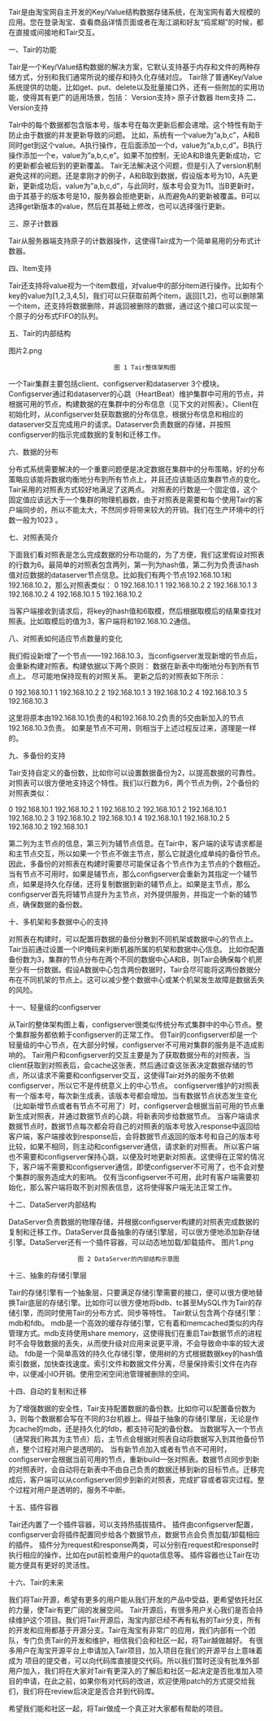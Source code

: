 Tair是由淘宝网自主开发的Key/Value结构数据存储系统，在淘宝网有着大规模的应用。您在登录淘宝、查看商品详情页面或者在淘江湖和好友“捣浆糊”的时候，都在直接或间接地和Tair交互。
 
一、Tair的功能
 
Tair是一个Key/Value结构数据的解决方案，它默认支持基于内存和文件的两种存储方式，分别和我们通常所说的缓存和持久化存储对应。
Tair除了普通Key/Value系统提供的功能，比如get、put、delete以及批量接口外，还有一些附加的实用功能，使得其有更广的适用场景，包括：
Version支持>
原子计数器
Item支持
二、Version支持
 
Tair中的每个数据都包含版本号，版本号在每次更新后都会递增。这个特性有助于防止由于数据的并发更新导致的问题。
比如，系统有一个value为“a,b,c”，A和B同时get到这个value。A执行操作，在后面添加一个d，value为“a,b,c,d”。B执行操作添加一个e，value为”a,b,c,e”。如果不加控制，无论A和B谁先更新成功，它的更新都会被后到的更新覆盖。
Tair无法解决这个问题，但是引入了version机制避免这样的问题。还是拿刚才的例子，A和B取到数据，假设版本号为10，A先更新，更新成功后，value为”a,b,c,d”，与此同时，版本号会变为11。当B更新时，由于其基于的版本号是10，服务器会拒绝更新，从而避免A的更新被覆盖。B可以选择get新版本的value，然后在其基础上修改，也可以选择强行更新。
 
三、原子计数器
 
Tair从服务器端支持原子的计数器操作，这使得Tair成为一个简单易用的分布式计数器。
 
四、Item支持
 
Tair还支持将value视为一个item数组，对value中的部分item进行操作。比如有个key的value为[1,2,3,4,5]，我们可以只获取前两个item，返回[1,2]，也可以删除第一个item，还支持将数据删除，并返回被删除的数据，通过这个接口可以实现一个原子的分布式FIFO的队列。
 
 
五、Tair的内部结构
 
图片2.png
 
                                 图 1 Tair整体架构图
 
一个Tair集群主要包括client、configserver和dataserver 3个模块。Configserver通过和dataserver的心跳（HeartBeat）维护集群中可用的节点，并根据可用的节点，构建数据的在集群中的分布信息（见下文的对照表）。Client在初始化时，从configserver处获取数据的分布信息，根据分布信息和相应的dataserver交互完成用户的请求。Dataserver负责数据的存储，并按照configserver的指示完成数据的复制和迁移工作。
 
六、数据的分布
 
分布式系统需要解决的一个重要问题便是决定数据在集群中的分布策略，好的分布策略应该能将数据均衡地分布到所有节点上，并且还应该能适应集群节点的变化。Tair采用的对照表方式较好地满足了这两点。
对照表的行数是一个固定值，这个固定值应该远大于一个集群的物理机器数，由于对照表是需要和每个使用Tair的客户端同步的，所以不能太大，不然同步将带来较大的开销。我们在生产环境中的行数一般为1023 。
 
七、对照表简介
 
下面我们看对照表是怎么完成数据的分布功能的，为了方便，我们这里假设对照表的行数为6。最简单的对照表包含两列，第一列为hash值，第二列为负责该hash值对应数据的dataserver节点信息。比如我们有两个节点192.168.10.1和192.168.10.2，那么对照表类似：
0
192.168.10.1
1
192.168.10.2
2
192.168.10.1
3
192.168.10.2
4
192.168.10.1
5
192.168.10.2
 
当客户端接收到请求后，将key的hash值和6取模，然后根据取模后的结果查找对照表。比如取模后的值为3，客户端将和192.168.10.2通信。
 
八、对照表如何适应节点数量的变化
 
我们假设新增了一个节点——192.168.10.3，当configserver发现新增的节点后，会重新构建对照表。构建依据以下两个原则：
数据在新表中均衡地分布到所有节点上。
尽可能地保持现有的对照关系。
更新之后的对照表如下所示：
 
0
192.168.10.1
1
192.168.10.2
2
192.168.10.1
3
192.168.10.2
4
192.168.10.3
5
192.168.10.3
 
这里将原本由192.168.10.1负责的4和192.168.10.2负责的5交由新加入的节点192.168.10.3负责。
如果是节点不可用，则相当于上述过程反过来，道理是一样的。
 
九、多备份的支持
 
Tair支持自定义的备份数，比如你可以设置数据备份为2，以提高数据的可靠性。对照表可以很方便地支持这个特性。我们以行数为6，两个节点为例，2个备份的对照表类似：
 
0
192.168.10.1
192.168.10.2
1
192.168.10.2
192.168.10.1
2
192.168.10.1
192.168.10.2
3
192.168.10.2
192.168.10.1
4
192.168.10.1
192.168.10.2
5
192.168.10.2
192.168.10.1
 
第二列为主节点的信息，第三列为辅节点信息。在Tair中，客户端的读写请求都是和主节点交互，所以如果一个节点不做主节点，那么它就退化成单纯的备份节点。因此，多备份的对照表在构建时需要尽可能保证各个节点作为主节点的个数相近。
当有节点不可用时，如果是辅节点，那么configserver会重新为其指定一个辅节点，如果是持久化存储，还将复制数据到新的辅节点上。如果是主节点，那么configserver首先将辅节点提升为主节点，对外提供服务，并指定一个新的辅节点，确保数据的备份数。
 
十、多机架和多数据中心的支持
 
对照表在构建时，可以配置将数据的备份分散到不同机架或数据中心的节点上。Tair当前通过设置一个IP掩码来判断机器所属的机架和数据中心信息。
比如你配置备份数为3，集群的节点分布在两个不同的数据中心A和B，则Tair会确保每个机房至少有一份数据。假设A数据中心包含两份数据时，Tair会尽可能将这两份数据分布在不同机架的节点上。这可以减少整个数据中心或某个机架发生故障是数据丢失的风险。
 
十一、轻量级的configserver
 
从Tair的整体架构图上看，configserver很类似传统分布式集群中的中心节点。整个集群服务都依赖于configserver的正常工作。
但Tair的configserver却是一个轻量级的中心节点，在大部分时候，configserver不可用对集群的服务是不造成影响的。
Tair用户和configserver的交互主要是为了获取数据分布的对照表，当client获取到对照表后，会cache这张表，然后通过查这张表决定数据存储的节点，所以请求不需要和configserver交互，这使得Tair对外的服务不依赖configserver，所以它不是传统意义上的中心节点。
configserver维护的对照表有一个版本号，每次新生成表，该版本号都会增加。当有数据节点状态发生变化（比如新增节点或者有节点不可用了）时，configserver会根据当前可用的节点重新生成对照表，并通过数据节点的心跳，将新表同步给数据节点。
当客户端请求数据节点时，数据节点每次都会将自己的对照表的版本号放入response中返回给客户端，客户端接收到response后，会将数据节点返回的版本号和自己的版本号比较，如果不相同，则主动和configserver通信，请求新的对照表。
所以客户端也不需要和configserver保持心跳，以便及时地更新对照表。这使得在正常的情况下，客户端不需要和configserver通信，即使configserver不可用了，也不会对整个集群的服务造成大的影响。
仅有当configserver不可用，此时有客户端需要初始化，那么客户端将取不到对照表信息，这将使得客户端无法正常工作。
 
十二、DataServer内部结构
 
DataServer负责数据的物理存储，并根据configserver构建的对照表完成数据的复制和迁移工作。DataServer具备抽象的存储引擎层，可以很方便地添加新存储引擎。DataServer还有一个插件容器，可以动态地加载/卸载插件。
图片1.png
                    
                       图 2 DataServer的内部结构示意图
 
十三、抽象的存储引擎层
 
Tair的存储引擎有一个抽象层，只要满足存储引擎需要的接口，便可以很方便地替换Tair底层的存储引擎。比如你可以很方便地将bdb、tc甚至MySQL作为Tair的存储引擎，而同时使用Tair的分布方式、同步等特性。
Tair默认包含两个存储引擎：mdb和fdb。
mdb是一个高效的缓存存储引擎，它有着和memcached类似的内存管理方式。mdb支持使用share memory，这使得我们在重启Tair数据节点的进程时不会导致数据的丢失，从而使升级对应用来说更平滑，不会导致命中率的较大波动。
fdb是一个简单高效的持久化存储引擎，使用树的方式根据数据key的hash值索引数据，加快查找速度。索引文件和数据文件分离，尽量保持索引文件在内存中，以便减小IO开销。使用空闲空间池管理被删除的空间。
 
十四、自动的复制和迁移
 
为了增强数据的安全性，Tair支持配置数据的备份数。比如你可以配置备份数为3，则每个数据都会写在不同的3台机器上。得益于抽象的存储引擎层，无论是作为cache的mdb，还是持久化的fdb，都支持可配的备份数。
当数据写入一个节点（通常我们称其为主节点）后，主节点会根据对照表自动将数据写入到其他备份节点，整个过程对用户是透明的。
当有新节点加入或者有节点不可用时，configserver会根据当前可用的节点，重新build一张对照表。数据节点同步到新的对照表时，会自动将在新表中不由自己负责的数据迁移到新的目标节点。迁移完成后，客户端可以从configserver同步到新的对照表，完成扩容或者容灾过程。整个过程对用户是透明的，服务不中断。
 
十五、插件容器
 
Tair还内置了一个插件容器，可以支持热插拔插件。
插件由configserver配置，configserver会将插件配置同步给各个数据节点，数据节点会负责加载/卸载相应的插件。
插件分为request和response两类，可以分别在request和response时执行相应的操作，比如在put前检查用户的quota信息等。
插件容器也让Tair在功能方便具有更好的灵活性。
 
十六、Tair的未来
 
我们将Tair开源，希望有更多的用户能从我们开发的产品中受益，更希望依托社区的力量，使Tair有更广阔的发展空间。
Tair开源后，有很多用户关心我们是否会持续维护这个项目。我们将Tair开源后，淘宝内部已经不再有私有的Tair分支，所有的开发和应用都基于开源分支。Tair在淘宝有非常广的应用，我们内部有一个团队，专门负责Tair的开发和维护，相信我们会和社区一起，将Tair越做越好。
有很多用户在淘宝开源平台上申请加入Tair项目，加入项目在我们的开源平台上意味着成为
项目的提交者，可以向代码库直接提交代码。所以我们暂时还没有批准外部用户加入，我们将在大家对Tair有更深入的了解后和社区一起决定是否批准加入项目的申请，在此之前，如果你有对代码的改进，欢迎使用patch的方式提交给我们，我们将在review后决定是否合并到代码库。
 
希望我们能和社区一起，将Tair做成一个真正对大家都有帮助的项目。